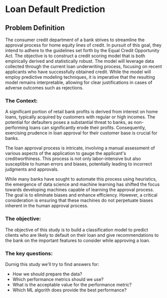 # Loan Default Prediction

## Problem Definition

The consumer credit department of a bank strives to streamline the approval process for home equity lines of credit. In pursuit of this goal, they intend to adhere to the guidelines set forth by the Equal Credit Opportunity Act. The objective is to construct a credit scoring model that is both empirically derived and statistically robust. The model will leverage data collected through the current loan underwriting process, focusing on recent applicants who have successfully obtained credit. While the model will employ predictive modeling techniques, it is imperative that the resulting model remains interpretable, allowing for clear justifications in cases of adverse outcomes such as rejections.

### The Context:

A significant portion of retail bank profits is derived from interest on home loans, typically acquired by customers with regular or high incomes. The potential for defaulters poses a substantial threat to banks, as non-performing loans can significantly erode their profits. Consequently, exercising prudence in loan approval for their customer base is crucial for banks.

The loan approval process is intricate, involving a manual assessment of various aspects of the application to gauge the applicant's creditworthiness. This process is not only labor-intensive but also susceptible to human errors and biases, potentially leading to incorrect judgments and approvals.

While many banks have sought to automate this process using heuristics, the emergence of data science and machine learning has shifted the focus towards developing machines capable of learning the approval process. The goal is to eliminate biases and enhance efficiency. However, a critical consideration is ensuring that these machines do not perpetuate biases inherent in the human approval process.

### The objective:

The objective of this study is to build a classification model to predict clients who are likely to default on their loan and give recommendations to the bank on the important features to consider while approving a loan.

### The key questions:

Durnig this study we'll try to find answers for:
- How we should prepare the data?
- Which performance metrics should we use?
- What is the acceptable value for the performance metric?
- Which ML algorith does provide the best performance?